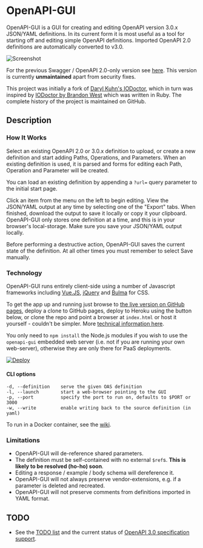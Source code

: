 OpenAPI-GUI
===========

OpenAPI-GUI is a GUI for creating and editing OpenAPI version 3.0.x JSON/YAML definitions. In its current form it is most useful as a tool for starting off and editing simple OpenAPI definitions. Imported OpenAPI 2.0 definitions are automatically converted to v3.0.

![Screenshot](https://github.com/Mermade/openapi-gui/blob/master/img/screenshot.png?raw=true)

For the previous Swagger / OpenAPI 2.0-only version see [here](https://mikeralphson.github.io/openapi-gui). This version is currently **unmaintained** apart from security fixes.

This project was initially a fork of [Daryl Kuhn's IODoctor](https://github.com/darrylkuhn/iodoctor/tree/angular-port), which in turn was inspired by [IODoctor by Brandon West](https://github.com/brandonmwest/iodoctor) which was written in Ruby. The complete history of the project is maintained on GitHub.

Description
-----------
### How It Works

Select an existing OpenAPI 2.0 or 3.0.x definition to upload, or create a new definition and start adding Paths, Operations, and Parameters. When an existing definition is used, it is parsed and forms for editing each Path, Operation and Parameter will be created.

You can load an existing definition by appending a `?url=` query parameter to the initial start page.

Click an item from the menu on the left to begin editing. View the JSON/YAML output at any time by selecting one of the "Export" tabs. When finished, download the output to save it locally or copy it your clipboard. OpenAPI-GUI only stores one definition at a time, and this is in your browser's local-storage. Make sure you save your JSON/YAML output locally.

Before performing a destructive action, OpenAPI-GUI saves the current state of the definition. At all other times you must remember to select Save manually.

### Technology

OpenAPI-GUI runs entirely client-side using a number of Javascript frameworks including [Vue.JS](https://vuejs.org/), [jQuery](https://jquery.com/) and [Bulma](http://bulma.io/) for CSS.

To get the app up and running just browse to [the live version on GitHub pages](https://mermade.github.io/openapi-gui), deploy a clone to GitHub pages, deploy to Heroku using the button below, or clone the repo and point a browser at `index.html` or host it yourself - couldn't be simpler. More [technical information here](docs/technical.md).

You only need to `npm install` the Node.js modules if you wish to use the `openapi-gui` embedded web server (i.e. not if you are running your own web-server), otherwise they are only there for PaaS deployments.

[![Deploy](https://www.herokucdn.com/deploy/button.svg)](https://heroku.com/deploy)

#### CLI options

```
-d, --definition    serve the given OAS definition
-l, --launch        start a web-browser pointing to the GUI
-p, --port          specify the port to run on, defaults to $PORT or 3000
-w, --write         enable writing back to the source definition (in yaml)
```

To run in a Docker container, see the [wiki](https://github.com/Mermade/openapi-gui/wiki/Docker).

### Limitations

* OpenAPI-GUI will de-reference shared parameters.
* The definition must be self-contained with no external `$ref`s. **This is likely to be resolved (ho-ho) soon**.
* Editing a response / example / body schema will dereference it.
* OpenAPI-GUI will not always preserve vendor-extensions, e.g. if a parameter is deleted and recreated.
* OpenAPI-GUI will not preserve comments from definitions imported in YAML format.

TODO
----

* See the [TODO list](/docs/TODO.md) and the current status of [OpenAPI 3.0 specification support](docs/openapi3-support.md).

